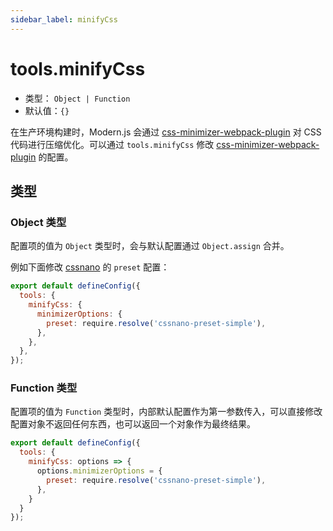 ```yaml
---
sidebar_label: minifyCss
---
```


# tools.minifyCss



- 类型： `Object | Function`
- 默认值：`{}`

在生产环境构建时，Modern.js 会通过 [css-minimizer-webpack-plugin](https://github.com/webpack-contrib/css-minimizer-webpack-plugin) 对 CSS 代码进行压缩优化。可以通过 `tools.minifyCss` 修改 [css-minimizer-webpack-plugin](https://github.com/webpack-contrib/css-minimizer-webpack-plugin) 的配置。

## 类型

### Object 类型

配置项的值为 `Object` 类型时，会与默认配置通过 `Object.assign` 合并。

例如下面修改 [cssnano](https://cssnano.co/) 的 `preset` 配置：

```js title="modern.config.js"
export default defineConfig({
  tools: {
    minifyCss: {
      minimizerOptions: {
        preset: require.resolve('cssnano-preset-simple'),
      },
    },
  },
});
```

### Function 类型

配置项的值为 `Function` 类型时，内部默认配置作为第一参数传入，可以直接修改配置对象不返回任何东西，也可以返回一个对象作为最终结果。

```js title="modern.config.js"
export default defineConfig({
  tools: {
    minifyCss: options => {
      options.minimizerOptions = {
        preset: require.resolve('cssnano-preset-simple'),
      },
    }
  }
});
```
